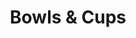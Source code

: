 ---
label: 
title: "Bowls & Cups"
order: 520
layout: table-of-contents
presentation: grid
previousPage: /catalogue/a_vessels/i_ancient/2_cast_rotary/3_mosaic/7_splashware/cat-158/
---